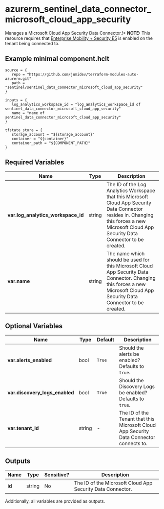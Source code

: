 # azurerm_sentinel_data_connector_microsoft_cloud_app_security

Manages a Microsoft Cloud App Security Data Connector.!> **NOTE:** This resource requires that [Enterprise Mobility + Security E5](https://www.microsoft.com/en-us/microsoft-365/enterprise-mobility-security) is enabled on the tenant being connected to.

## Example minimal component.hclt

```hcl
source = {
   repo = "https://github.com/jumidev/terraform-modules-auto-azurerm.git" 
   path = "sentinel/sentinel_data_connector_microsoft_cloud_app_security" 
}

inputs = {
   log_analytics_workspace_id = "log_analytics_workspace_id of sentinel_data_connector_microsoft_cloud_app_security" 
   name = "name of sentinel_data_connector_microsoft_cloud_app_security" 
}

tfstate_store = {
   storage_account = "${storage_account}" 
   container = "${container}" 
   container_path = "${COMPONENT_PATH}" 
}

```

## Required Variables

| Name | Type |  Description |
| ---- | --------- |  ----------- |
| **var.log_analytics_workspace_id** | string |  The ID of the Log Analytics Workspace that this Microsoft Cloud App Security Data Connector resides in. Changing this forces a new Microsoft Cloud App Security Data Connector to be created. | 
| **var.name** | string |  The name which should be used for this Microsoft Cloud App Security Data Connector. Changing this forces a new Microsoft Cloud App Security Data Connector to be created. | 

## Optional Variables

| Name | Type |  Default  |  Description |
| ---- | --------- |  ----------- | ----------- |
| **var.alerts_enabled** | bool |  `True`  |  Should the alerts be enabled? Defaults to `true`. | 
| **var.discovery_logs_enabled** | bool |  `True`  |  Should the Discovery Logs be enabled? Defaults to `true`. | 
| **var.tenant_id** | string |  -  |  The ID of the Tenant that this Microsoft Cloud App Security Data Connector connects to. | 



## Outputs

| Name | Type | Sensitive? | Description |
| ---- | ---- | --------- | --------- |
| **id** | string | No  | The ID of the Microsoft Cloud App Security Data Connector. | 

Additionally, all variables are provided as outputs.
